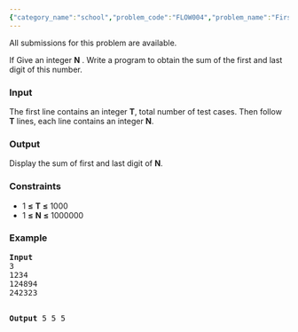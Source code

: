 ```yaml
---
{"category_name":"school","problem_code":"FLOW004","problem_name":"First and Last Digit","languages_supported":{"0":"ADA","1":"ASM","2":"BASH","3":"BF","4":"C","5":"C99 strict","6":"CAML","7":"CLOJ","8":"CLPS","9":"CPP 4.3.2","10":"CPP 4.9.2","11":"CPP14","12":"CS2","13":"D","14":"ERL","15":"FORT","16":"FS","17":"GO","18":"HASK","19":"ICK","20":"ICON","21":"JAVA","22":"JS","23":"LISP clisp","24":"LISP sbcl","25":"LUA","26":"NEM","27":"NICE","28":"NODEJS","29":"PAS fpc","30":"PAS gpc","31":"PERL","32":"PERL6","33":"PHP","34":"PIKE","35":"PRLG","36":"PYPY","37":"PYTH","38":"PYTH 3.4","39":"RUBY","40":"SCALA","41":"SCM chicken","42":"SCM guile","43":"SCM qobi","44":"ST","45":"TCL","46":"TEXT","47":"WSPC"},"max_timelimit":1,"source_sizelimit":50000,"problem_author":"vicky002","problem_tester":null,"date_added":"27-04-2015","tags":{"0":"vicky002"},"time":{"view_start_date":1436519986,"submit_start_date":1436519986,"visible_start_date":1436519986,"end_date":1735669800},"layout":"problem"}
---
```

<span class="solution-visible-txt">All submissions for this problem are available.</span><p>
If Give an integer <b>N</b> . Write a program to obtain the sum of the first and last digit of this number.
</p>

<h3>Input</h3>
<p> 

The first line contains an integer <b>T</b>, total number of test cases. Then follow <b>T</b> lines, each line contains an integer <b>N</b>. 
</p>

<h3>Output</h3>
<p>Display the sum of first and last digit of <b>N</b>.</p>


<h3>Constraints</h3>
<ul>
<li>1 <b>≤</b> <b>T</b> <b>≤</b> 1000</li>
<li>1 <b>≤</b> <b>N</b> <b>≤</b> 1000000</li>
</ul>

<h3>Example</h3>
<pre>
<b>Input</b>
3 
1234
124894
242323

<b>Output</b>
5
5
5
</pre>
